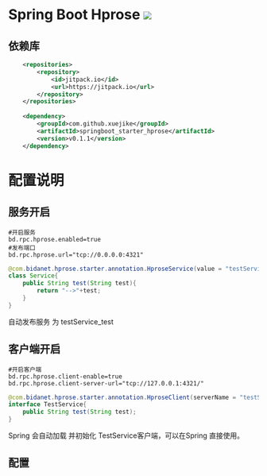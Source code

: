 # Spring Boot Hprose [![](https://jitpack.io/v/xuejike/springboot_starter_hprose.svg)](https://jitpack.io/#xuejike/springboot_starter_hprose)
## 依赖库
```xml
	<repositories>
		<repository>
		    <id>jitpack.io</id>
		    <url>https://jitpack.io</url>
		</repository>
	</repositories>
    
    <dependency>
	    <groupId>com.github.xuejike</groupId>
	    <artifactId>springboot_starter_hprose</artifactId>
	    <version>v0.1.1</version>
	</dependency>
```

# 配置说明
## 服务开启
```properties
#开启服务
bd.rpc.hprose.enabled=true
#发布端口
bd.rpc.hprose.url="tcp://0.0.0.0:4321" 
```
```java
@com.bidanet.hprose.starter.annotation.HproseService(value = "testService")
class Service{
    public String test(String test){
        return "-->"+test;
    }
}
```
自动发布服务 为 testService_test

## 客户端开启
```properties
#开启客户端
bd.rpc.hprose.client-enable=true
bd.rpc.hprose.client-server-url="tcp://127.0.0.1:4321/"
```
```java
@com.bidanet.hprose.starter.annotation.HproseClient(serverName = "testService")
interface TestService{
    public String test(String test);
}
```
Spring 会自动加载 并初始化 TestService客户端，可以在Spring 直接使用。
## 配置

